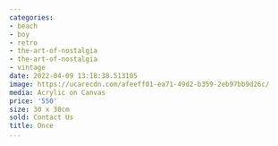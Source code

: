 ```yaml
---
categories:
- beach
- boy
- retro
- the-art-of-nostalgia
- the-art-of-nostalgia
- vintage
date: 2022-04-09 13:18:38.513105
image: https://ucarecdn.com/afeeff01-ea71-49d2-b359-2eb97bb9d26c/
media: Acrylic on Canvas
price: '550'
size: 30 x 30cm
sold: Contact Us
title: Once
...
```

